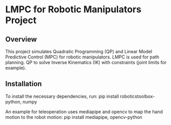 # LMPC for Robotic Manipulators Project

## Overview
This project simulates Quadratic Programming (QP) and Linear Model Predictive Control (MPC) for robotic manipulators.
LMPC is used for path planning.
QP to solve Inverse Kinematics (IK) with constraints (joint limits for example).

## Installation
To install the necessary dependencies, run:
pip install roboticstoolbox-python, numpy

An example for teleoperation uses mediapipe and opencv to map the hand motion to the robot motion:
pip install mediapipe, opencv-python